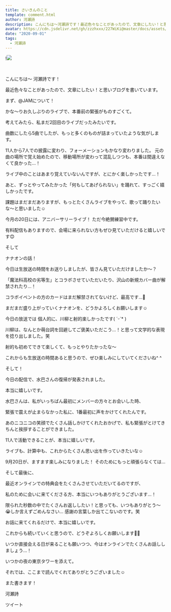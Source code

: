 ```yaml
---
title: さいきんのこと
template: comment.html
author: 河瀬詩
description: こんにちは〜河瀬詩です！最近色々なことがあったので、文章にしたい！と思いブログを書いています。まず、@JAMについて！かな〜りお久しぶりのライブで、本番前の緊張がものすご...
avatar: https://cdn.jsdelivr.net/gh/zzzhxxx/227WiKi@master/docs/assets/photo/avatar/uta.jpg
date: "2020-09-01"
tags:
  - 河瀬詩
---
```


!![](https://cdn.jsdelivr.net/gh/227WiKi/227WiKi-image@master/blog-image/uta-2020-09-01_1.jpg)



  ﻿

こんにちは〜
河瀬詩です！



最近色々なことがあったので、文章にしたい！と思いブログを書いています。





まず、@JAMについて！

かな〜りお久しぶりのライブで、本番前の緊張がものすごくて。

考えてみたら、私まだ2回目のライブだったみたいです。

曲数にしたら5曲でしたが、もっと多くのものが詰まっていたような気がします。



11人から7人での披露に変わり、フォーメーションもかなり変わりました。
元の曲の場所で覚え始めたので、移動場所が変わって混乱しつつも、本番は間違えなくて良かった…！

ライブ中のことはあまり覚えていないんですが、とにかく楽しかったです…！

あと、ずっとやってみたかった「何もしてあげられない」を踊れて、すっごく嬉しかったです。



課題はまだまだありますが、もっとたくさんライブをやって、歌って踊りたいな〜と思いました☺︎


今月の20日には、アニバーサリーライブ！
ただ今絶賛練習中です。

有料配信もありますので、会場に来られない方もぜひ見ていただけると嬉しいです😊






そして


ナナオンの話！

今日は生放送の時間をお送りしましたが、皆さん見ていただけましたか〜？

「魔法科高校の劣等生」とコラボさせていただいたり、沢山の新規カバー曲が解禁されたり…！

コラボイベントの方のカードはまだ解禁されてないけど、最高です…🤭

まだまだ盛り上がっていくナナオンを、どうかよろしくお願いします☺️



今日の放送では
個人的に、川柳と射的楽しかったです( ˊᵕˋ* )

川柳は、なんとか萌台詞を回避してご褒美いただこう…！と思って文学的な表現を捻り出しました。笑

射的も初めてできて楽しくて、もっとやりたかったな〜

これからも生放送の時間あると思うので、ぜひ楽しみにしていてくださいね^ ^





そして！

今日の配信で、水巴さんの復帰が発表されました。

本当に嬉しいです。



水巴さんは、私がいっちばん最初にメンバーの方々とお会いした時、

緊張で震えが止まらなかった私に、1番最初に声をかけてくれたんです。

あのニコニコの笑顔でたくさん話しかけてくれたおかげで、私も緊張がとけてきちんと挨拶することができました。



11人で活動できることが、本当に嬉しいです。



ライブも、計算中も、これからたくさん思い出を作っていきたいな☺️


9月20日が、ますます楽しみになりました！
そのためにもっと頑張らなくては…







そして最後に、



最近オンラインでの特典会をたくさんさせていただいてるのですが、

私のために会いに来てくださる方、本当にいつもありがとうございます…！


限られた秒数の中でたくさんお返ししたい！と思っても、いつもありがとう〜😭しか言えずごめんなさい…
感謝の言葉しか出てこないのです。笑

お話に来てくれるだけで、本当に嬉しいです。



これからも続いていくと思うので、どうぞよろしくお願いします🙇‍♀️


いつか直接会える日が来ることも願いつつ、今はオンラインでたくさんお話ししましょう…！






いつかの夜の東京タワーを添えて。



それでは、ここまで読んでくれてありがとうございました☺︎


また書きます！



河瀬詩


ツイート




